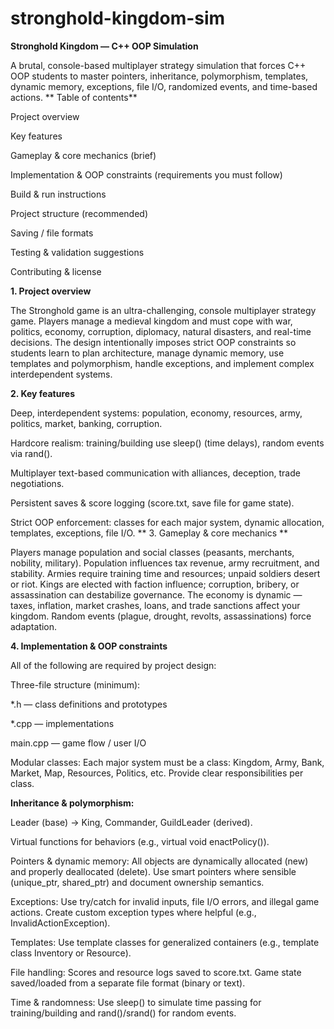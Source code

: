 # stronghold-kingdom-sim
**Stronghold Kingdom — C++ OOP Simulation**

A brutal, console-based multiplayer strategy simulation that forces C++ OOP students to master pointers, inheritance, polymorphism, templates, dynamic memory, exceptions, file I/O, randomized events, and time-based actions.
**
Table of contents**

Project overview

Key features

Gameplay & core mechanics (brief)

Implementation & OOP constraints (requirements you must follow)

Build & run instructions

Project structure (recommended)

Saving / file formats

Testing & validation suggestions

Contributing & license

**1. Project overview**

The Stronghold game is an ultra-challenging, console multiplayer strategy game. Players manage a medieval kingdom and must cope with war, politics, economy, corruption, diplomacy, natural disasters, and real-time decisions. The design intentionally imposes strict OOP constraints so students learn to plan architecture, manage dynamic memory, use templates and polymorphism, handle exceptions, and implement complex interdependent systems.


**2. Key features**

Deep, interdependent systems: population, economy, resources, army, politics, market, banking, corruption.

Hardcore realism: training/building use sleep() (time delays), random events via rand().

Multiplayer text-based communication with alliances, deception, trade negotiations.

Persistent saves & score logging (score.txt, save file for game state).

Strict OOP enforcement: classes for each major system, dynamic allocation, templates, exceptions, file I/O.
**
3. Gameplay & core mechanics **

Players manage population and social classes (peasants, merchants, nobility, military). Population influences tax revenue, army recruitment, and stability. Armies require training time and resources; unpaid soldiers desert or riot. Kings are elected with faction influence; corruption, bribery, or assassination can destabilize governance. The economy is dynamic — taxes, inflation, market crashes, loans, and trade sanctions affect your kingdom. Random events (plague, drought, revolts, assassinations) force adaptation.

**4. Implementation & OOP constraints**

All of the following are required by project design:

Three-file structure (minimum):

*.h — class definitions and prototypes

*.cpp — implementations

main.cpp — game flow / user I/O

Modular classes: Each major system must be a class: Kingdom, Army, Bank, Market, Map, Resources, Politics, etc. Provide clear responsibilities per class.

**Inheritance & polymorphism:**

Leader (base) → King, Commander, GuildLeader (derived).

Virtual functions for behaviors (e.g., virtual void enactPolicy()).

Pointers & dynamic memory: All objects are dynamically allocated (new) and properly deallocated (delete). Use smart pointers where sensible (unique_ptr, shared_ptr) and document ownership semantics.

Exceptions: Use try/catch for invalid inputs, file I/O errors, and illegal game actions. Create custom exception types where helpful (e.g., InvalidActionException).

Templates: Use template classes for generalized containers (e.g., template<typename T> class Inventory or Resource<T>).

File handling: Scores and resource logs saved to score.txt. Game state saved/loaded from a separate file format (binary or text).

Time & randomness: Use sleep() to simulate time passing for training/building and rand()/srand() for random events.
